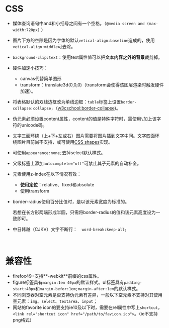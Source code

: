 # CSS

- 媒体查询语句中and和小括号之间有一个空格。（`@media screen and (max-width:720px)` ）

- 图片下方的空隙是因为字体的默认`vetical-align:baseline`造成的，使用`vetical-align:middle`可去除。

- `background-clip:text`：使用text属性值可以把**文本内容之外的背景**裁剪掉。

- 硬件加速小技巧：
  - canvas代替简单图形
  - transform：translate3d(0,0,0)（transform会使得该图层渲染时触发硬件加速）。

-   将表格默认的双线边框改为单线边框：`table`标签上设置`border-collapse:collapse;`（[w3cschool:border-collapse](http://www.w3school.com.cn/cssref/pr_tab_border-collapse.asp))。

- 伪元素必须设置content属性，content的值是特殊字符时，需使用`\`加上该字符的unicode码。

- 文字三面环绕（上+下+左或右）图片需要将图片插到文字中间。文字四面环绕图片目前尚不支持，或可使用[CSS shapes](http://www.w3cplus.com/blog/tags/365.html)实现。

- 可使用`appearance:none;`去掉select默认样式。

- 父级标签上添加`autocomplete="off"`可禁止其子元素的自动补全。

- 元素使用z-index在以下情况有效：

  - **使用定位**：relative、fixed和absolute
  - 使用transform

- border-radius使用百分比值时，是以该元素宽度为标准的。

  若想在长方形两端形成半圆，只需将border-radius的值和该元素高度设为一致即可。

- 中日韩越（CJKV）文字不断行：`  word-break:keep-all;`

  ​

# 兼容性

- firefox49+支持**-webkit**前缀的css属性。
- figure标签具有`margin:1em 40px`的默认样式。ul标签具有`padding-start:40px`和`margin-befor:1em;margin-after:1em`的默认样式。
- 不同浏览器对空元素是否支持伪元素有差异，一般以下空元素不支持对其使用空元素：`img`、`select`、`textarea`、`input`；
- 网站的favorite icon的要支持ie10及以下时，需要在rel属性中写上`shortcut`，`<link rel="shortcut icon" href="/path/to/favicon.ico">`。（ie不支持png格式）